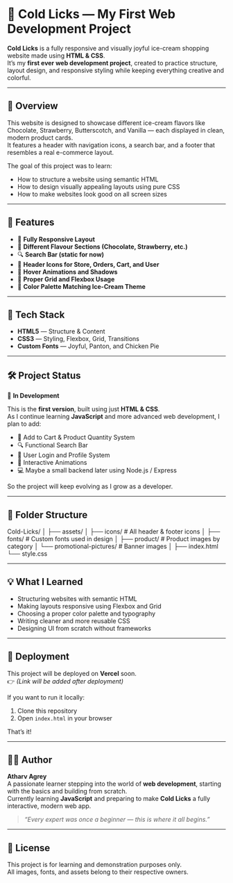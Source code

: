 # 🍦 Cold Licks — My First Web Development Project

**Cold Licks** is a fully responsive and visually joyful ice-cream shopping website made using **HTML & CSS**.  
It’s my **first ever web development project**, created to practice structure, layout design, and responsive styling while keeping everything creative and colorful.

---

## 🌈 Overview

This website is designed to showcase different ice-cream flavors like Chocolate, Strawberry, Butterscotch, and Vanilla — each displayed in clean, modern product cards.  
It features a header with navigation icons, a search bar, and a footer that resembles a real e-commerce layout.

The goal of this project was to learn:
- How to structure a website using semantic HTML  
- How to design visually appealing layouts using pure CSS  
- How to make websites look good on all screen sizes  

---

## 🧠 Features

- 🎨 **Fully Responsive Layout**  
- 🍧 **Different Flavour Sections (Chocolate, Strawberry, etc.)**  
- 🔍 **Search Bar (static for now)**  
- 🛒 **Header Icons for Store, Orders, Cart, and User**  
- 💫 **Hover Animations and Shadows**  
- 🧱 **Proper Grid and Flexbox Usage**  
- 🎨 **Color Palette Matching Ice-Cream Theme**

---

## 🧩 Tech Stack

- **HTML5** — Structure & Content  
- **CSS3** — Styling, Flexbox, Grid, Transitions  
- **Custom Fonts** — Joyful, Panton, and Chicken Pie  

---

## 🛠️ Project Status

🚧 **In Development**

This is the **first version**, built using just **HTML & CSS**.  
As I continue learning **JavaScript** and more advanced web development, I plan to add:

- 🛒 Add to Cart & Product Quantity System  
- 🔍 Functional Search Bar  
- 👤 User Login and Profile System  
- 🧠 Interactive Animations  
- 💻 Maybe a small backend later using Node.js / Express  

So the project will keep evolving as I grow as a developer.

---

## 📁 Folder Structure

Cold-Licks/
│
├── assets/
│ ├── icons/ # All header & footer icons
│ ├── fonts/ # Custom fonts used in design
│ ├── product/ # Product images by category
│ └── promotional-pictures/ # Banner images
│
├── index.html
└── style.css


---

## 💡 What I Learned

- Structuring websites with semantic HTML  
- Making layouts responsive using Flexbox and Grid  
- Choosing a proper color palette and typography  
- Writing cleaner and more reusable CSS  
- Designing UI from scratch without frameworks  

---

## 🚀 Deployment

This project will be deployed on **Vercel** soon.  
👉 *(Link will be added after deployment)*  

If you want to run it locally:
1. Clone this repository  
2. Open `index.html` in your browser  

That’s it!

---

## 👨‍💻 Author

**Atharv Agrey**  
A passionate learner stepping into the world of **web development**, starting with the basics and building from scratch.  
Currently learning **JavaScript** and preparing to make **Cold Licks** a fully interactive, modern web app.

> *“Every expert was once a beginner — this is where it all begins.”*

---

## 🧁 License

This project is for learning and demonstration purposes only.  
All images, fonts, and assets belong to their respective owners.




